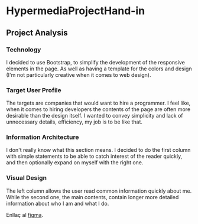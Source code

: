 # HypermediaProjectHand-in

## Project Analysis

### Technology

I decided to use Bootstrap, to simplify the development of the responsive elements in the page. As well as having a template for the colors and design (I'm not particularly creative when it comes to web design).

### Target User Profile

The targets are companies that would want to hire a programmer. I feel like, when it comes to hiring developers the contents of the page are often more desirable than the design itself. I wanted to convey simplicity and lack of unnecessary details, efficiency, my job is to be like that.

### Information Architecture

I don't really know what this section means. I decided to do the first column with simple statements to be able to catch interest of the reader quickly, and then optionally expand on myself with the right one.

### Visual Design

The left column allows the user read common information quickly about me. While the second one, the main contents, contain longer more detailed information about who I am and what I do.

Enllaç al [figma](https://www.figma.com/file/HR1nEwXdbwzUtOt97MNzgh/CV?type=design&node-id=0%3A1&mode=design&t=GM15FWyxTbFT6ZI6-1).
